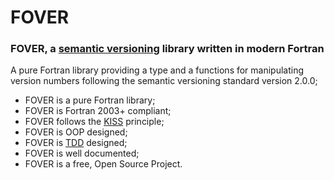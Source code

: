 # FOVER
### FOVER, a [semantic versioning](http://semver.org/) library written in modern Fortran

A pure Fortran library providing a type and a functions for manipulating version numbers following the semantic versioning standard version 2.0.0;

+ FOVER is a pure Fortran library;
+ FOVER is Fortran 2003+ compliant;
+ FOVER follows the [KISS](https://en.wikipedia.org/wiki/KISS_principle) principle;
+ FOVER is OOP designed;
+ FOVER is [TDD](https://en.wikipedia.org/wiki/Test-driven_development) designed;
+ FOVER is well documented;
+ FOVER is a free, Open Source Project.
